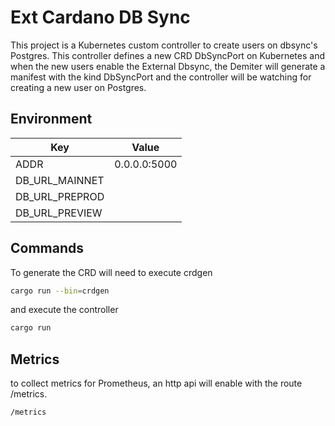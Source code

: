 # Ext Cardano DB Sync

This project is a Kubernetes custom controller to create users on dbsync's Postgres. This controller defines a new CRD DbSyncPort on Kubernetes and when the new users enable the External Dbsync, the Demiter will generate a manifest with the kind DbSyncPort and the controller will be watching for creating a new user on Postgres.

## Environment

| Key            | Value        |
| -------------- | ------------ |
| ADDR           | 0.0.0.0:5000 |
| DB_URL_MAINNET |              |
| DB_URL_PREPROD |              |
| DB_URL_PREVIEW |              |

## Commands

To generate the CRD will need to execute crdgen

```bash
cargo run --bin=crdgen
```

and execute the controller

```bash
cargo run
```

## Metrics

to collect metrics for Prometheus, an http api will enable with the route /metrics.

```
/metrics
```